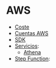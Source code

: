 # AWS

- [Coste](costs.html)
- [Cuentas AWS](aws-accounts.html)
- [SDK](sdk.html)
- [Servicios](services.html):
  - [Athena](athena.html)
- [Step Function](step-function.html):
